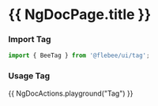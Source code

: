 # {{ NgDocPage.title }}

### Import Tag

```ts
import { BeeTag } from '@flebee/ui/tag';
```

### Usage Tag

{{ NgDocActions.playground("Tag") }}
